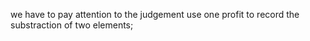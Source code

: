 we have to pay attention to the judgement
use one profit to record the substraction of two elements;
